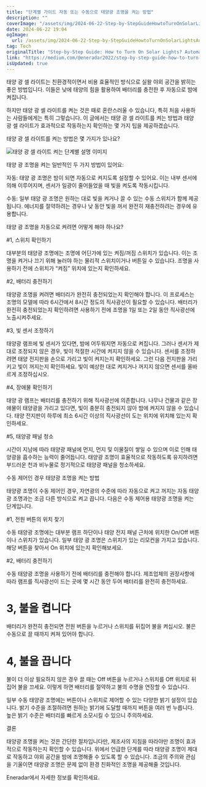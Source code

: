 ```yaml
---
title: "단계별 가이드 자동 또는 수동으로 태양광 조명을 켜는 방법"
description: ""
coverImage: "/assets/img/2024-06-22-Step-by-StepGuideHowtoTurnOnSolarLightsAutomaticorManualControl_0.png"
date: 2024-06-22 19:04
ogImage:
  url: /assets/img/2024-06-22-Step-by-StepGuideHowtoTurnOnSolarLightsAutomaticorManualControl_0.png
tag: Tech
originalTitle: "Step-by-Step Guide: How to Turn On Solar Lights? Automatic or Manual Control"
link: "https://medium.com/@eneradar2022/step-by-step-guide-how-to-turn-on-solar-lights-automatic-or-manual-control-92e3865fbf1c"
isUpdated: true
---
```


태양 광 셀 라이트는 친환경적이면서 비용 효율적인 방식으로 실왈 야외 공간을 밝히는 좋은 방법입니다. 이들은 낮에 태양의 힘을 활용하여 배터리를 충전한 후 자동으로 밤에 켜집니다.

하지만 태양 광 셀 라이트를 켜는 것은 때로 혼란스러울 수 있습니다, 특히 처음 사용하는 사람들에게는 특히 그렇습니다. 이 글에서는 태양 광 셀 라이트를 켜는 방법과 태양 광 셀 라이트가 효과적으로 작동하는지 확인하는 몇 가지 팁을 제공하겠습니다.

태양 광 셀 라이트를 켜는 방법은 몇 가지가 있나요?

![태양 광 셀 라이트 켜는 단계별 설명 이미지](/assets/img/2024-06-22-Step-by-StepGuideHowtoTurnOnSolarLightsAutomaticorManualControl_0.png)

<!-- cozy-coder - 수평 -->

<ins class="adsbygoogle"
     style="display:block"
     data-ad-client="ca-pub-4877378276818686"
     data-ad-slot="1107185301"
     data-ad-format="auto"
     data-full-width-responsive="true"></ins>

<script>
     (adsbygoogle = window.adsbygoogle || []).push({});
</script>

태양 광 조명을 켜는 일반적인 두 가지 방법이 있어요:

자동: 태양 광 조명은 밤이 되면 자동으로 켜지도록 설정할 수 있어요. 이는 내부 센서에 의해 이루어지며, 센서가 일광이 줄어들었을 때 빛을 켜도록 작동시킵니다.

수동: 일부 태양 광 조명은 원하는 대로 빛을 켜거나 끌 수 있는 수동 스위치가 함께 제공됩니다. 에너지를 절약하려는 경우나 낮 동안 빛을 꺼서 완전히 재충전하려는 경우에 유용합니다.

태양 광 조명을 자동으로 켜려면 어떻게 해야 하나요?

<!-- cozy-coder - 수평 -->

<ins class="adsbygoogle"
     style="display:block"
     data-ad-client="ca-pub-4877378276818686"
     data-ad-slot="1107185301"
     data-ad-format="auto"
     data-full-width-responsive="true"></ins>

<script>
     (adsbygoogle = window.adsbygoogle || []).push({});
</script>

#1, 스위치 확인하기

대부분의 태양광 조명에는 조명에 어딘가에 있는 켜짐/꺼짐 스위치가 있습니다. 이는 조명을 켜거나 끄기 위해 눌러야 하는 물리적 스위치이거나 버튼일 수 있습니다. 조명을 사용하기 전에 스위치가 “켜짐” 위치에 있는지 확인하세요.

#2, 배터리 충전하기

태양광 조명을 켜려면 배터리가 완전히 충전되었는지 확인해야 합니다. 이 프로세스는 조명의 모델에 따라 6시간에서 8시간 정도의 직사광선이 필요할 수 있습니다. 배터리가 완전히 충전되었는지 확인하려면 사용하기 전에 조명을 1일 또는 2일 동안 직사광선에 노출시켜주세요.

<!-- cozy-coder - 수평 -->

<ins class="adsbygoogle"
     style="display:block"
     data-ad-client="ca-pub-4877378276818686"
     data-ad-slot="1107185301"
     data-ad-format="auto"
     data-full-width-responsive="true"></ins>

<script>
     (adsbygoogle = window.adsbygoogle || []).push({});
</script>

#3, 빛 센서 조정하기

태양광 램프에 빛 센서가 있다면, 밤에 어두워지면 자동으로 켜집니다. 그러나 센서가 제대로 조정되지 않은 경우, 빛이 적절한 시간에 켜지지 않을 수 있습니다. 센서를 조정하려면 태양 전지판을 손으로 가리고 빛이 켜지는지 확인하세요. 그런 다음 전지판을 가리키고 빛이 꺼지는지 확인하세요. 빛이 예상한 대로 켜지거나 꺼지지 않으면 센서를 올바르게 조정하십시오.

#4, 장애물 확인하기

태양 광 램프는 배터리를 충전하기 위해 직사광선에 의존합니다. 나무나 건물과 같은 장애물이 태양광을 가리고 있다면, 빛이 충분히 충전되지 않아 밤에 켜지지 않을 수 있습니다. 태양 전지판이 하루에 최소 6시간 이상의 직사광선이 도는 위치에 위치해 있는지 확인하세요.

<!-- cozy-coder - 수평 -->

<ins class="adsbygoogle"
     style="display:block"
     data-ad-client="ca-pub-4877378276818686"
     data-ad-slot="1107185301"
     data-ad-format="auto"
     data-full-width-responsive="true"></ins>

<script>
     (adsbygoogle = window.adsbygoogle || []).push({});
</script>

#5, 태양광 패널 청소

시간이 지남에 따라 태양광 패널에 먼지, 먼지 및 이물질이 쌓일 수 있으며 이로 인해 태양광을 흡수하는 능력이 줄어듭니다. 태양광 조명이 효율적으로 작동하도록 유지하려면 부드러운 천과 비누물로 정기적으로 태양광 패널을 청소하세요.

수동 제어인 경우 태양광 조명을 켜는 방법

태양광 조명이 수동 제어인 경우, 자연광의 수준에 따라 자동으로 켜고 꺼지는 자동 태양광 조명과는 조금 다른 방식으로 켜고 끕니다. 다음은 수동 제어용 태양광 조명을 켜는 단계입니다.

<!-- cozy-coder - 수평 -->

<ins class="adsbygoogle"
     style="display:block"
     data-ad-client="ca-pub-4877378276818686"
     data-ad-slot="1107185301"
     data-ad-format="auto"
     data-full-width-responsive="true"></ins>

<script>
     (adsbygoogle = window.adsbygoogle || []).push({});
</script>

#1, 전원 버튼의 위치 찾기

수동 태양광 조명에는 대부분 램프 하단이나 태양 전지 패널 근처에 위치한 On/Off 버튼이나 스위치가 있습니다. 일부 태양 광 조명은 스위치가 있는 리모컨을 가지고 있습니다. 해당 버튼을 찾아서 On 위치에 있는지 확인해보세요.

#2, 배터리 충전하기

수동 태양광 조명을 사용하기 전에 배터리를 충전해야 합니다. 제조업체의 권장사항에 따라 램프를 직사광선이 드는 곳에 몇 시간 동안 두어 배터리를 완전히 충전하세요.

<!-- cozy-coder - 수평 -->

<ins class="adsbygoogle"
     style="display:block"
     data-ad-client="ca-pub-4877378276818686"
     data-ad-slot="1107185301"
     data-ad-format="auto"
     data-full-width-responsive="true"></ins>

<script>
     (adsbygoogle = window.adsbygoogle || []).push({});
</script>

# 3, 불을 켭니다

배터리가 완전히 충전되면 전원 버튼을 누르거나 스위치를 뒤집어 불을 켜십시오. 불은 수동으로 끌 때까지 켜져 있어야 합니다.

# 4, 불을 끕니다

불이 더 이상 필요하지 않은 경우 끌 때는 Off 버튼을 누르거나 스위치를 Off 위치로 뒤집어 불을 끄세요. 이렇게 하면 배터리를 절약하고 불의 수명을 연장할 수 있습니다.

<!-- cozy-coder - 수평 -->

<ins class="adsbygoogle"
     style="display:block"
     data-ad-client="ca-pub-4877378276818686"
     data-ad-slot="1107185301"
     data-ad-format="auto"
     data-full-width-responsive="true"></ins>

<script>
     (adsbygoogle = window.adsbygoogle || []).push({});
</script>

일부 수동 태양광 조명에는 버튼이나 스위치로 제어할 수 있는 다양한 밝기 설정이 있습니다. 밝기 수준을 조절하려면 원하는 밝기에 도달할 때까지 버튼을 여러 번 누릅니다. 높은 밝기 수준은 배터리를 빠르게 소모시킬 수 있으니 주의하세요.

결론

태양광 조명을 켜는 것은 간단한 절차입니다만, 제조사의 지침을 따라야만 조명이 효과적으로 작동하는지 확인할 수 있습니다. 위에서 언급한 단계를 따라 태양광 조명이 제대로 작동하고 야외 공간을 밤에 조명해줄 수 있도록 할 수 있습니다. 조금의 주의와 관심을 기울이면 태양광 조명은 문제 없이 환경 친화적인 조명을 제공해줄 것입니다.

Eneradar에서 자세한 정보를 확인하세요.
